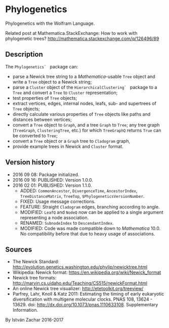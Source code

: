 # Phylogenetics

Phylogenetics with the Wolfram Language.

Related post at Mathematica.StackExchange: How to work with phylogenetic trees? http://mathematica.stackexchange.com/q/126496/89

## Description

The ``Phylogenetics` `` package can:
 - parse a Newick tree string to a *Mathematica*-usable `Tree` object and write a `Tree` object to a Newick string;
 - parse a `Cluster` object of the ``HierarchicalClustering` `` package to a `Tree` and convert a `Tree` to `Cluster` representation;
 - test properties of `Tree` objects;
 - extract vertices, edges, internal nodes, leafs, sub- and supertrees of `Tree` objects;
 - directly calculate various properties of `Tree` objects like paths and distances between vertices;
 - convert a `Tree` object to `Graph`, and a tree `Graph` to `Tree`; any tree graph (`TreeGraph`, `ClusteringTree`, etc.) for which `TreeGraphQ` returns `True` can be converted to `Tree`;
 - convert a `Tree` object or a `Graph` tree to `Cladogram` graph,
 - provide example trees in Newick and `Cluster` format.

## Version history
- 2016 09 08: Package initialized.
- 2016 09 16: PUBLISHED: Version 1.0.0.
- 2016 02 01: PUBLISHED: Version 1.1.0.
    - ADDED: `CommonAncestor`, `DivergenceTime`, `AncestorIndex`, `TreeDistanceMatrix`, `TreeTop`, `$PhylogeneticsVersionNumber`.
    - FIXED: Usage message corrections.
    - FEATURE: Straight `Cladogram` edges, branching according to angle.
    - MODIFIED: `LeafQ` and `NodeQ` now can be applied to a single argument representing a node association.
    - RENAMED: `SubnodeIndex` to `DescendantIndex`.
    - MODIFIED: Code was made compatible down to *Mathematica* 10.0. No compatibility before that due to heavy usage of associations.

## Sources

- The Newick Standard: http://evolution.genetics.washington.edu/phylip/newicktree.html
- Wikipedia: Newick format: https://en.wikipedia.org/wiki/Newick_format
- Newick tree formats: http://marvin.cs.uidaho.edu/Teaching/CS515/newickFormat.html
- An online Newick tree visualizer: http://etetoolkit.org/treeview/
- Parfrey, Lahr, Knoll & Katz 2011: 
    Estimating the timing of early eukaryotic diversification with multigene molecular clocks. PNAS 108, 13624 - 13629. doi: http://dx.doi.org/10.1073/pnas.1110633108. Supplementary Information.



By István Zachar
2016-2017


